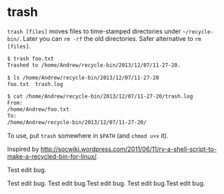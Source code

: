 trash
=====

`trash [files]` moves files to time-stamped directories under `~/recycle-bin/`. Later you can `rm -rf` the old directories. Safer alternative to `rm [files]`.

```bash
$ trash foo.txt
Trashed to /home/Andrew/recycle-bin/2013/12/07/11-27-20.

$ ls /home/Andrew/recycle-bin/2013/12/07/11-27-20
foo.txt  trash.log

$ cat /home/Andrew/recycle-bin/2013/12/07/11-27-20/trash.log
From:
/home/Andrew/foo.txt
To:
/home/Andrew/recycle-bin/2013/12/07/11-27-20/
```

To use, put `trash` somewhere in `$PATH` (and `chmod u+x` it).

Inspired by http://socwiki.wordpress.com/2011/06/11/rv-a-shell-script-to-make-a-recycled-bin-for-linux/.

Test edit bug.

Test edit bug.
Test edit bug.Test edit bug.
Test edit bug.Test edit bug.
